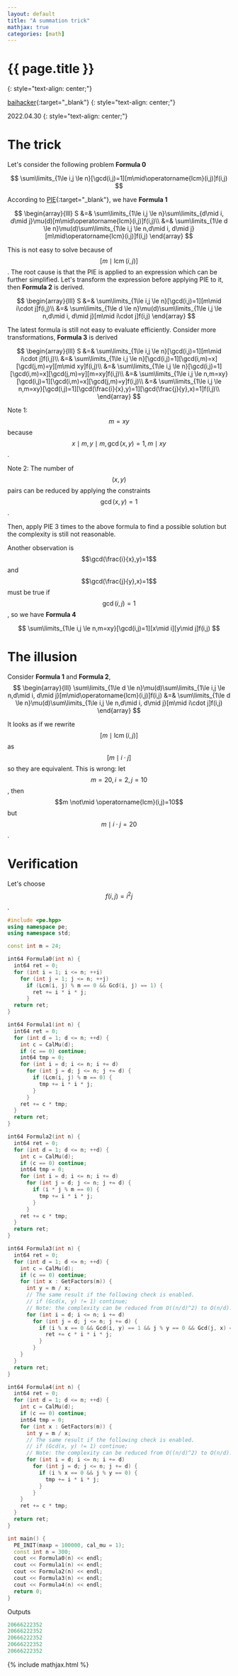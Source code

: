 ```yaml
---
layout: default
title: "A summation trick"
mathjax: true
categories: [math]
---
```


<h1>{{ page.title }}</h1>
{: style="text-align: center;"}

[baihacker](https://github.com/baihacker){:target="_blank"}
{: style="text-align: center;"}

2022.04.30
{: style="text-align: center;"}

The trick
==

Let's consider the following problem **Formula 0**

$$
\sum\limits_{1\le i,j \le n}[\gcd(i,j)=1][m\mid\operatorname{lcm}(i,j)]f(i,j)
$$

According to [PIE](https://en.wikipedia.org/wiki/Inclusion%E2%80%93exclusion_principle){:target="_blank"}, we have **Formula 1**

$$
\begin{array}{lll}
S
&=&
\sum\limits_{1\le i,j \le n}\sum\limits_{d\mid i, d\mid j}\mu(d)[m\mid\operatorname{lcm}(i,j)]f(i,j)\\
&=&
\sum\limits_{1\le d \le n}\mu(d)\sum\limits_{1\le i,j \le n,d\mid i, d\mid j}[m\mid\operatorname{lcm}(i,j)]f(i,j)
\end{array}
$$

This is not easy to solve because of $$[m\mid\operatorname{lcm}(i,j)]$$. The root cause is that the PIE is applied to an expression which can be further simplified. Let's transform the expression before applying PIE to it, then **Formula 2** is derived.

$$
\begin{array}{lll}
S
&=&
\sum\limits_{1\le i,j \le n}[\gcd(i,j)=1][m\mid i\cdot j]f(i,j)\\
&=&
\sum\limits_{1\le d \le n}\mu(d)\sum\limits_{1\le i,j \le n,d\mid i, d\mid j}[m\mid i\cdot j]f(i,j)
\end{array}
$$

The latest formula is still not easy to evaluate efficiently. Consider more transformations, **Formula 3** is derived

$$
\begin{array}{lll}
S
&=&
\sum\limits_{1\le i,j \le n}[\gcd(i,j)=1][m\mid i\cdot j]f(i,j)\\
&=&
\sum\limits_{1\le i,j \le n}[\gcd(i,j)=1][\gcd(i,m)=x][\gcd(j,m)=y][m\mid xy]f(i,j)\\
&=&
\sum\limits_{1\le i,j \le n}[\gcd(i,j)=1][\gcd(i,m)=x][\gcd(j,m)=y][m=xy]f(i,j)\\
&=&
\sum\limits_{1\le i,j \le n,m=xy}[\gcd(i,j)=1][\gcd(i,m)=x][\gcd(j,m)=y]f(i,j)\\
&=&
\sum\limits_{1\le i,j \le n,m=xy}[\gcd(i,j)=1][\gcd(\frac{i}{x},y)=1][\gcd(\frac{j}{y},x)=1]f(i,j)\\
\end{array}
$$

Note 1: $$m=xy$$ because $$x\mid m, y\mid m, \gcd(x,y)=1, m\mid xy$$.

Note 2: The number of $$(x,y)$$ pairs can be reduced by applying the constraints $$\gcd(x,y)=1$$.

Then, apply PIE 3 times to the above formula to find a possible solution but the complexity is still not reasonable.

Another observation is $$\gcd(\frac{i}{x},y)=1$$ and $$\gcd(\frac{j}{y},x)=1$$ must be true if $$\gcd(i,j)=1$$, so we have **Formula 4**

$$
\sum\limits_{1\le i,j \le n,m=xy}[\gcd(i,j)=1][x\mid i][y\mid j]f(i,j)
$$

The illusion
==
Consider **Formula 1** and **Formula 2**,
$$
\begin{array}{lll}
\sum\limits_{1\le d \le n}\mu(d)\sum\limits_{1\le i,j \le n,d\mid i, d\mid j}[m\mid\operatorname{lcm}(i,j)]f(i,j)
&=&
\sum\limits_{1\le d \le n}\mu(d)\sum\limits_{1\le i,j \le n,d\mid i, d\mid j}[m\mid i\cdot j]f(i,j)
\end{array}
$$

It looks as if we rewrite $$[m\mid\operatorname{lcm}(i,j)]$$ as $$[m\mid i\cdot j]$$ so they are equivalent. This is wrong: let $$m=20, i=2, j=10$$, then $$m \not\mid \operatorname{lcm}(i,j)=10$$ but $$m \mid i\cdot j=20$$.

Verification
==
Let's choose $$f(i,j)=i^2j$$.

```cpp
#include <pe.hpp>
using namespace pe;
using namespace std;

const int m = 24;

int64 Formula0(int n) {
  int64 ret = 0;
  for (int i = 1; i <= n; ++i)
    for (int j = 1; j <= n; ++j)
      if (Lcm(i, j) % m == 0 && Gcd(i, j) == 1) {
        ret += i * i * j;
      }
  return ret;
}

int64 Formula1(int n) {
  int64 ret = 0;
  for (int d = 1; d <= n; ++d) {
    int c = CalMu(d);
    if (c == 0) continue;
    int64 tmp = 0;
    for (int i = d; i <= n; i += d)
      for (int j = d; j <= n; j += d) {
        if (Lcm(i, j) % m == 0) {
          tmp += i * i * j;
        }
      }
    ret += c * tmp;
  }
  return ret;
}

int64 Formula2(int n) {
  int64 ret = 0;
  for (int d = 1; d <= n; ++d) {
    int c = CalMu(d);
    if (c == 0) continue;
    int64 tmp = 0;
    for (int i = d; i <= n; i += d)
      for (int j = d; j <= n; j += d) {
        if (i * j % m == 0) {
          tmp += i * i * j;
        }
      }
    ret += c * tmp;
  }
  return ret;
}

int64 Formula3(int n) {
  int64 ret = 0;
  for (int d = 1; d <= n; ++d) {
    int c = CalMu(d);
    if (c == 0) continue;
    for (int x : GetFactors(m)) {
      int y = m / x;
      // The same result if the following check is enabled.
      // if (Gcd(x, y) != 1) continue;
      // Note: the complexity can be reduced from O((n/d)^2) to O(n/d).
      for (int i = d; i <= n; i += d)
        for (int j = d; j <= n; j += d) {
          if (i % x == 0 && Gcd(i, y) == 1 && j % y == 0 && Gcd(j, x) == 1) {
            ret += c * i * i * j;
          }
        }
    }
  }
  return ret;
}

int64 Formula4(int n) {
  int64 ret = 0;
  for (int d = 1; d <= n; ++d) {
    int c = CalMu(d);
    if (c == 0) continue;
    int64 tmp = 0;
    for (int x : GetFactors(m)) {
      int y = m / x;
      // The same result if the following check is enabled.
      // if (Gcd(x, y) != 1) continue;
      // Note: the complexity can be reduced from O((n/d)^2) to O(n/d).
      for (int i = d; i <= n; i += d)
        for (int j = d; j <= n; j += d) {
          if (i % x == 0 && j % y == 0) {
            tmp += i * i * j;
          }
        }
    }
    ret += c * tmp;
  }
  return ret;
}

int main() {
  PE_INIT(maxp = 100000, cal_mu = 1);
  const int n = 300;
  cout << Formula0(n) << endl;
  cout << Formula1(n) << endl;
  cout << Formula2(n) << endl;
  cout << Formula3(n) << endl;
  cout << Formula4(n) << endl;
  return 0;
}
```

Outputs
```cpp
20666222352
20666222352
20666222352
20666222352
20666222352
```
{% include mathjax.html %}
